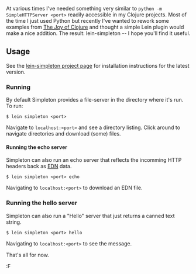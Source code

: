 At various times I've needed something very similar to `python -m SimpleHTTPServer <port>` readily accessible in my Clojure projects.  Most of the time I just used Python but recently I've wanted to rework some examples from [The Joy of Clojure](http://www.joyofclojure.com) and thought a simple Lein plugin would make a nice addition.  The result: lein-simpleton -- I hope you'll find it useful.

## Usage

See the [lein-simpleton project page](http://www.github.com/fogus/lein-simpleton) for installation instructions for the latest version.

### Running

By default Simpleton provides a file-server in the directory where it's run.  To run:

    $ lein simpleton <port>

Navigate to `localhost:<port>` and see a directory listing.  Click around to navigate directories and download (some) files.

#### Running the echo server

Simpleton can also run an echo server that reflects the incomming HTTP headers back as [EDN](https://github.com/edn-format/edn) data.

    $ lein simpleton <port> echo

Navigating to `localhost:<port>` to download an EDN file.

### Running the hello server

Simpleton can also run a "Hello" server that just returns a canned text string.

    $ lein simpleton <port> hello

Navigating to `localhost:<port>` to see the message.

That's all for now.

:F
